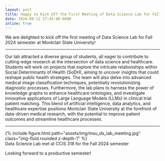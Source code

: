 ```yaml
---
layout: post
title: Happy to Kick Off the First Meeting of Data Science Lab for Fall 2024 Semester at Montclair State University!
date: 2024-09-12 17:45:00-0400
inline: true
---
```


We are delighted to kick off the first meeting of Data Science Lab for Fall 2024 semester at Montclair State University! 

-----------------------

Our lab attracted a diverse group of students, all eager to contribute to cutting-edge research at the intersection of data science and healthcare. 
Students will work on projects that explore the intricate relationships within Social Determinants of Health (SoDH), aiming to uncover insights that could reshape public health strategies. 
The team will also delve into advanced medical image classification techniques, potentially revolutionizing diagnostic processes. 
Furthermore, the lab plans to harness the power of knowledge graphs to enhance healthcare ontologies, and investigate innovative applications of Large Language Models (LLMs) in clinical trial patient matching.
This blend of artificial intelligence, data analytics, and healthcare expertise positions Montclair State University at the forefront of data-driven medical research, with the potential to improve patient outcomes and streamline healthcare processes.

------------------------

<div class="row">
    <div class="col-sm mt-3 mt-md-0">
        {% include figure.html path="assets/img/msu_ds_lab_meeting.jpg" class="img-fluid rounded z-depth-1" %}
    </div>
</div>
<div class="caption">
    Data Science Lab met at CCIS 318 for the Fall 2024 semester
</div>

Looking forward to a productive semester!
